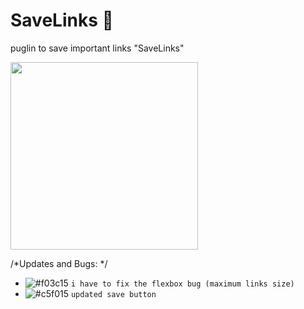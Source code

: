 # SaveLinks 🔗
 <p>puglin to save important links "SaveLinks"
 </p>

<img align="center" src="savelink.png" height="300"/>

/*Updates and Bugs: */
- ![#f03c15](https://www.iconsdb.com/icons/download/color/f03c15/circle-16.png) `i have to fix the flexbox bug (maximum links size)`
- ![#c5f015](https://www.iconsdb.com/icons/download/color/c5f015/circle-16.png) `updated save button`